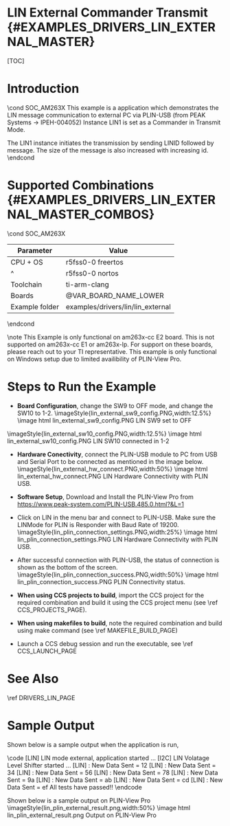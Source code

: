 # LIN External Commander Transmit {#EXAMPLES_DRIVERS_LIN_EXTERNAL_MASTER}

[TOC]

# Introduction

\cond SOC_AM263X
This example is a application which demonstrates the LIN message
communication to external PC via PLIN-USB (from PEAK Systems -> IPEH-004052)
Instance LIN1 is set as a Commander in Transmit Mode.

The LIN1 instance initiates the transmission by sending LINID followed by message.
The size of the message is also increased with increasing id.
\endcond

# Supported Combinations {#EXAMPLES_DRIVERS_LIN_EXTERNAL_MASTER_COMBOS}

\cond SOC_AM263X

 Parameter      | Value
 ---------------|-----------
 CPU + OS       | r5fss0-0 freertos
 ^              | r5fss0-0 nortos
 Toolchain      | ti-arm-clang
 Boards         | @VAR_BOARD_NAME_LOWER
 Example folder | examples/drivers/lin/lin_external

\endcond

\note This Example is only functional on am263x-cc E2 board. This is not supported on am263x-cc E1 or am263x-lp. For support on these boards, please reach out to your TI representative. This example is only functional on Windows setup due to limited availibility of PLIN-View Pro.

# Steps to Run the Example

- **Board Configuration**, change the SW9 to OFF mode, and change the SW10 to 1-2.
\imageStyle{lin_external_sw9_config.PNG,width:12.5%}
\image html lin_external_sw9_config.PNG LIN SW9 set to OFF

\imageStyle{lin_external_sw10_config.PNG,width:12.5%}
\image html lin_external_sw10_config.PNG LIN SW10 connected in 1-2

- **Hardware Conectivity**, connect the PLIN-USB module to PC from USB and Serial Port to be connected as mentioned in the image below.
\imageStyle{lin_external_hw_connect.PNG,width:50%}
\image html lin_external_hw_connect.PNG LIN Hardware Connectivity with PLIN USB.

- **Software Setup**, Download and Install the PLIN-View Pro from https://www.peak-system.com/PLIN-USB.485.0.html?&L=1
- Click on LIN in the menu bar and connect to PLIN-USB. Make sure the LINMode for PLIN is Responder with Baud Rate of 19200.
\imageStyle{lin_plin_connection_settings.PNG,width:25%}
\image html lin_plin_connection_settings.PNG LIN Hardware Connectivity with PLIN USB.

- After successful connection with PLIN-USB, the status of connection is shown as the bottom of the screen.
\imageStyle{lin_plin_connection_success.PNG,width:50%}
\image html lin_plin_connection_success.PNG PLIN Connectivity status.

- **When using CCS projects to build**, import the CCS project for the required combination
  and build it using the CCS project menu (see \ref CCS_PROJECTS_PAGE).
- **When using makefiles to build**, note the required combination and build using
  make command (see \ref MAKEFILE_BUILD_PAGE)
- Launch a CCS debug session and run the executable, see \ref CCS_LAUNCH_PAGE

# See Also

\ref DRIVERS_LIN_PAGE

# Sample Output

Shown below is a sample output when the application is run,

\code
[LIN] LIN mode external, application started ...
[I2C] LIN Volatage Level Shifter started ...
[LIN] : New Data Sent = 12
[LIN] : New Data Sent = 34
[LIN] : New Data Sent = 56
[LIN] : New Data Sent = 78
[LIN] : New Data Sent = 9a
[LIN] : New Data Sent = ab
[LIN] : New Data Sent = cd
[LIN] : New Data Sent = ef
All tests have passed!!
\endcode

Shown below is a sample output on PLIN-View Pro
\imageStyle{lin_plin_external_result.png,width:50%}
\image html lin_plin_external_result.png Output on PLIN-View Pro